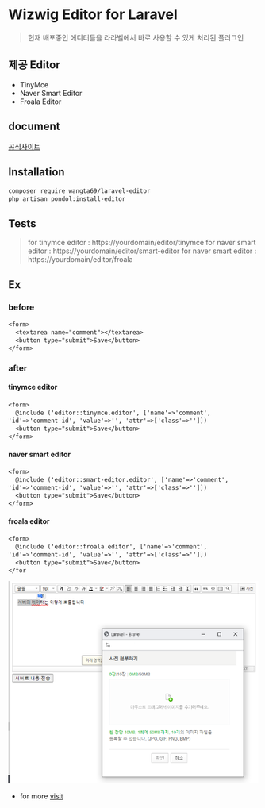 # Wizwig Editor for Laravel
> 현재 배포중인 에디터들을 라라벨에서 바로 사용할 수 있게 처리된 플러그인

## 제공 Editor
- TinyMce
- Naver Smart Editor
- Froala Editor
## document

[공식사이트](https://www.onstory.fun/doc/programming/laravel/package.laraveleditor)


## Installation
```
composer require wangta69/laravel-editor
php artisan pondol:install-editor
```

## Tests
> for tinymce editor :  https://yourdomain/editor/tinymce
> for naver smart editor :  https://yourdomain/editor/smart-editor
> for naver smart editor :  https://yourdomain/editor/froala

## Ex
### before
```
<form>
  <textarea name="comment"></textarea>
  <button type="submit">Save</button>
</form>
```
### after
#### tinymce editor
```
<form>
  @include ('editor::tinymce.editor', ['name'=>'comment', 'id'=>'comment-id', 'value'=>'', 'attr'=>['class'=>'']])
  <button type="submit">Save</button>
</form>
```
#### naver smart editor
```
<form>
  @include ('editor::smart-editor.editor', ['name'=>'comment', 'id'=>'comment-id', 'value'=>'', 'attr'=>['class'=>'']])
  <button type="submit">Save</button>
</form>
```
#### froala editor
```
<form>
  @include ('editor::froala.editor', ['name'=>'comment', 'id'=>'comment-id', 'value'=>'', 'attr'=>['class'=>'']])
  <button type="submit">Save</button>
</for
```
![laravel WYSIWYG editor](./assets/images/editor-sample.png)

- for more [visit](https://www.onstory.fun/doc/programming/laravel/package.laraveleditor)


  